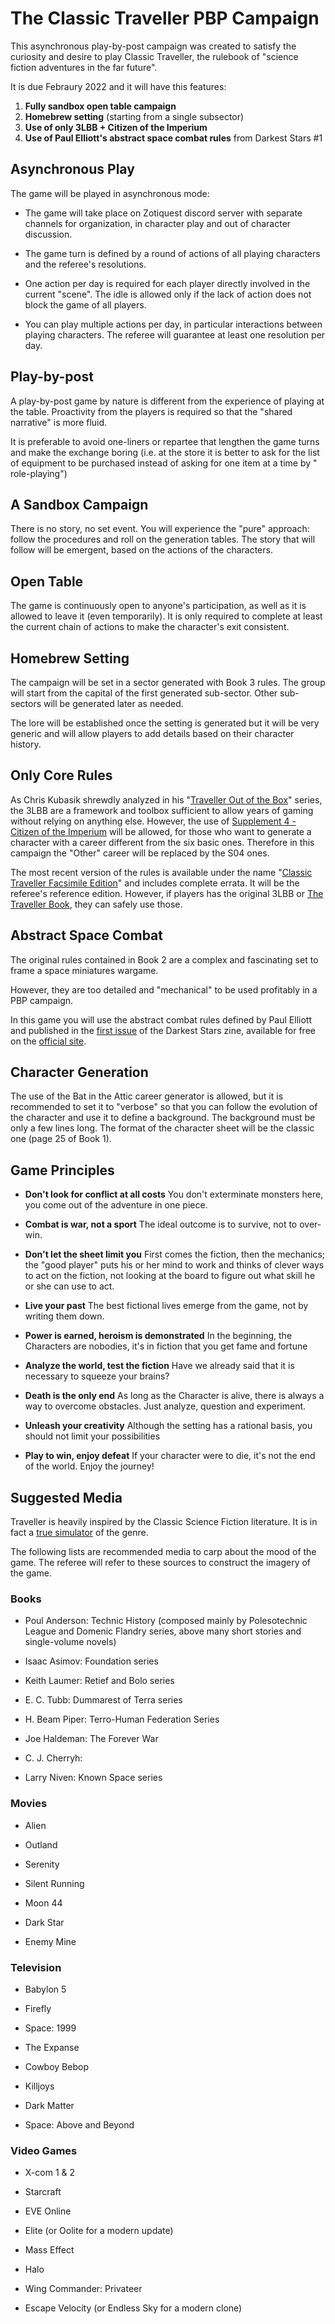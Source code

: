 # The Classic Traveller PBP Campaign

This asynchronous play-by-post campaign was created to satisfy the curiosity and desire to play Classic Traveller, the rulebook of "science fiction adventures in the far future".

It is due Febraury 2022 and it will have this features:

1) **Fully sandbox open table campaign**
2) **Homebrew setting** (starting from a single subsector)
3) **Use of only 3LBB + Citizen of the Imperium**
4) **Use of Paul Elliott's abstract space combat rules** from Darkest Stars #1

## Asynchronous Play

The game will be played in asynchronous mode: 

* The game will take place on Zotiquest discord server with separate channels for organization, in character play and out of character discussion.

* The game turn is defined by a round of actions of all playing characters and the referee's resolutions. 

* One action per day is required for each player directly involved in the current "scene". The idle is allowed only if the lack of action does not block the game of all players.

* You can play multiple actions per day, in particular interactions between playing characters. The referee will guarantee at least one resolution per day.

## Play-by-post

A play-by-post game by nature is different from the experience of playing at the table. Proactivity from the players is required so that the "shared narrative" is more fluid.

It is preferable to avoid one-liners or repartee that lengthen the game turns and make the exchange boring (i.e. at the store it is better to ask for the list of equipment to be purchased instead of asking for one item at a time by " role-playing")

## A Sandbox Campaign

There is no story, no set event. You will experience the "pure" approach: follow the procedures and roll on the generation tables. The story that will follow will be emergent, based on the actions of the characters.

## Open Table

The game is continuously open to anyone's participation, as well as it is allowed to leave it (even temporarily). It is only required to complete at least the current chain of actions to make the character's exit consistent.

## Homebrew Setting

The campaign will be set in a sector generated with Book 3 rules. The group will start from the capital of the first generated sub-sector. Other sub-sectors will be generated later as needed. 

The lore will be established once the setting is generated but it will be very generic and will allow players to add details based on their character history.

## Only Core Rules

As Chris Kubasik shrewdly analyzed in his "[Traveller Out of the Box](https://talestoastound.wordpress.com/traveller-out-of-the-box/)" series, the 3LBB are a framework and toolbox sufficient to allow years of gaming without relying on anything else.
However, the use of [Supplement 4 - Citizen of the Imperium](https://www.drivethrurpg.com/product/80146/Classic-TravellerCTS04Citizens-of-the-Imperium) will be allowed, for those who want to generate a character with a career different from the six basic ones. Therefore in this campaign the "Other" career will be replaced by the S04 ones.

The most recent version of the rules is available under the name "[Classic Traveller Facsimile Edition](https://www.drivethrurpg.com/product/355200/Classic-Traveller-Facsimile-Edition)" and includes complete errata. It will be the referee's reference edition. However, if players has the original 3LBB or [The Traveller Book](https://www.drivethrurpg.com/product/80192/CTTTBThe-Traveller-Book), they can safely use those.

## Abstract Space Combat

The original rules contained in Book 2 are a complex and fascinating set to frame a space miniatures wargame. 

However, they are too detailed and "mechanical" to be used profitably in a PBP campaign. 

In this game you will use the abstract combat rules defined by Paul Elliott and published in the [first issue](https://6318970b-7766-41e3-84fb-a67a824ee35d.usrfiles.com/ugd/631897_22a8370ce39f489fa312576f7c3371c1.pdf) of the Darkest Stars zine, available for free on the [official site](https://www.darkestfanzine.com/).

## Character Generation

The use of the Bat in the Attic career generator is allowed, but it is recommended to set it to "verbose" so that you can follow the evolution of the character and use it to define a background. The background must be only a few lines long.
The format of the character sheet will be the classic one (page 25 of Book 1).

## Game Principles

* **Don't look for conflict at all costs**
  You don't exterminate monsters here, you come out of the adventure in one piece.

* **Combat is war, not a sport**
  The ideal outcome is to survive, not to over-win.

* **Don't let the sheet limit you**
  First comes the fiction, then the mechanics; the "good player" puts his or her mind to work and thinks of clever ways to act on the fiction, not looking at the board to figure out what skill he or she can use to act.

* **Live your past**
  The best fictional lives emerge from the game, not by writing them down.

* **Power is earned, heroism is demonstrated**
  In the beginning, the Characters are nobodies, it's in fiction that you get fame and fortune

* **Analyze the world, test the fiction**
  Have we already said that it is necessary to squeeze your brains?

* **Death is the only end**
  As long as the Character is alive, there is always a way to overcome obstacles. Just analyze, question and experiment.

* **Unleash your creativity**
  Although the setting has a rational basis, you should not limit your possibilities

* **Play to win, enjoy defeat**
  If your character were to die, it's not the end of the world. Enjoy the journey!

## Suggested Media

Traveller is heavily inspired by the Classic Science Fiction literature. It is in fact a [true simulator](https://www.tor.com/2020/01/10/traveller-a-classic-science-fiction-simulator/) of the genre. 

The following lists are recommended media to carp about the mood of the game. The referee will refer to these sources to construct the imagery of the game.

### Books

* Poul Anderson: Technic History (composed mainly by Polesotechnic League and Domenic Flandry series, above many short stories and single-volume novels)

* Isaac Asimov: Foundation series

* Keith Laumer: Retief and Bolo series

* E. C. Tubb: Dummarest of Terra series

* H. Beam Piper: Terro-Human Federation Series

* Joe Haldeman: The Forever War

* C. J. Cherryh: 

* Larry Niven: Known Space series

### Movies

* Alien

* Outland

* Serenity

* Silent Running

* Moon 44

* Dark Star

* Enemy Mine

### Television

* Babylon 5

* Firefly

* Space: 1999

* The Expanse

* Cowboy Bebop

* Killjoys

* Dark Matter

* Space: Above and Beyond

### Video Games

* X-com 1 & 2

* Starcraft

* EVE Online

* Elite (or Oolite for a modern update)

* Mass Effect

* Halo

* Wing Commander: Privateer

* Escape Velocity (or Endless Sky for a modern clone)
